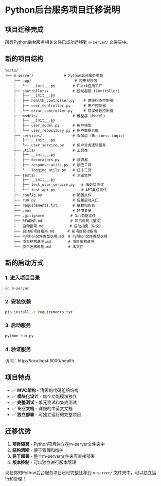 # Python后台服务项目迁移说明

## 项目迁移完成

所有Python后台服务相关文件已成功迁移到 `m-server/` 文件夹中。

## 新的项目结构

```
test1/
└── m-server/              # Python后台服务项目
    ├── app/                    # 应用程序包
    │   └── __init__.py        # Flask应用工厂
    ├── controllers/           # 控制器层 (Controller)
    │   ├── __init__.py
    │   ├── health_controller.py    # 健康检查控制器
    │   ├── user_controller.py      # 用户控制器
    │   └── error_controller.py     # 错误处理控制器
    ├── models/                # 模型层 (Model)
    │   ├── __init__.py
    │   ├── user_model.py      # 用户模型
    │   └── user_repository.py # 用户数据仓库
    ├── services/              # 服务层 (Business Logic)
    │   ├── __init__.py
    │   └── user_service.py    # 用户业务逻辑服务
    ├── utils/                 # 工具类
    │   ├── __init__.py
    │   ├── decorators.py      # 装饰器
    │   ├── response_utils.py  # 响应工具
    │   └── logging_utils.py   # 日志工具
    ├── tests/                 # 测试文件
    │   ├── __init__.py
    │   ├── test_user_service.py   # 服务层测试
    │   └── test_api.py            # API集成测试
    ├── config.py              # 配置文件
    ├── run.py                 # 应用启动入口
    ├── requirements.txt       # 依赖包列表
    ├── .env                   # 环境变量
    ├── .gitignore            # Git忽略文件
    ├── README.md             # 项目说明（英文）
    ├── 启动指南.md            # 启动指南（中文）
    ├── 启动新项目指南.md      # 新项目启动指南
    ├── Python文件类型说明.md  # Python文件类型说明
    ├── 项目结构说明.md        # 项目架构说明
    └── 项目迁移说明.md        # 本文件
```

## 新的启动方式

### 1. 进入项目目录
```bash
cd m-server
```

### 2. 安装依赖
```bash
pip install -r requirements.txt
```

### 3. 启动服务
```bash
python run.py
```

### 4. 验证服务
访问：http://localhost:5000/health

## 项目特点

- ✅ **MVC架构** - 清晰的代码组织结构
- ✅ **模块化设计** - 每个功能模块独立
- ✅ **完整测试** - 单元测试和集成测试
- ✅ **专业文档** - 详细的中英文文档
- ✅ **独立部署** - 可独立运行的完整项目

## 迁移优势

1. **项目隔离** - Python项目独立在m-server文件夹中
2. **结构清晰** - 便于管理和维护
3. **易于部署** - 整个m-server文件夹可直接部署
4. **版本控制** - 可以独立进行版本管理

现在你的Python后台服务项目已经完整迁移到 `m-server/` 文件夹中，可以独立运行和管理！